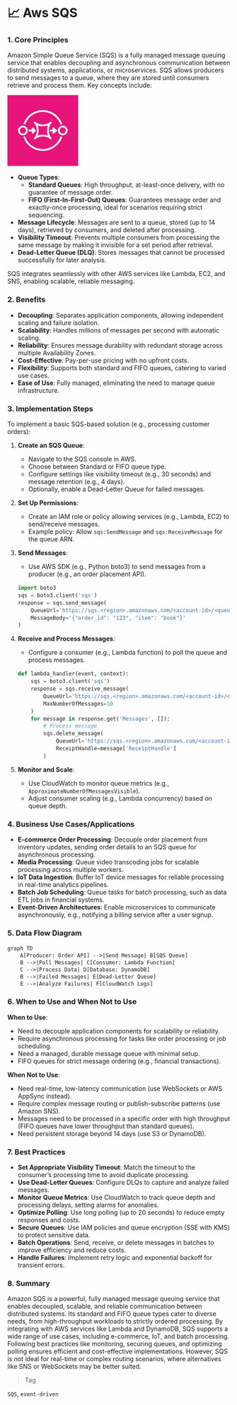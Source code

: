# &#128200; Aws SQS

### 1. Core Principles
Amazon Simple Queue Service (SQS) is a fully managed message queuing service that enables decoupling and asynchronous communication between distributed systems, applications, or microservices. SQS allows producers to send messages to a queue, where they are stored until consumers retrieve and process them. Key concepts include:

![Simple Queue Service](../icons/Arch_App-Integration/64/Arch_Amazon-Simple-Queue-Service_64.svg)

- **Queue Types**:
  - **Standard Queues**: High throughput, at-least-once delivery, with no guarantee of message order.
  - **FIFO (First-In-First-Out) Queues**: Guarantees message order and exactly-once processing, ideal for scenarios requiring strict sequencing.
- **Message Lifecycle**: Messages are sent to a queue, stored (up to 14 days), retrieved by consumers, and deleted after processing.
- **Visibility Timeout**: Prevents multiple consumers from processing the same message by making it invisible for a set period after retrieval.
- **Dead-Letter Queue (DLQ)**: Stores messages that cannot be processed successfully for later analysis.

SQS integrates seamlessly with other AWS services like Lambda, EC2, and SNS, enabling scalable, reliable messaging.

### 2. Benefits
- **Decoupling**: Separates application components, allowing independent scaling and failure isolation.
- **Scalability**: Handles millions of messages per second with automatic scaling.
- **Reliability**: Ensures message durability with redundant storage across multiple Availability Zones.
- **Cost-Effective**: Pay-per-use pricing with no upfront costs.
- **Flexibility**: Supports both standard and FIFO queues, catering to varied use cases.
- **Ease of Use**: Fully managed, eliminating the need to manage queue infrastructure.

### 3. Implementation Steps
To implement a basic SQS-based solution (e.g., processing customer orders):

1. **Create an SQS Queue**:
   - Navigate to the SQS console in AWS.
   - Choose between Standard or FIFO queue type.
   - Configure settings like visibility timeout (e.g., 30 seconds) and message retention (e.g., 4 days).
   - Optionally, enable a Dead-Letter Queue for failed messages.

2. **Set Up Permissions**:
   - Create an IAM role or policy allowing services (e.g., Lambda, EC2) to send/receive messages.
   - Example policy: Allow `sqs:SendMessage` and `sqs:ReceiveMessage` for the queue ARN.

3. **Send Messages**:
   - Use AWS SDK (e.g., Python boto3) to send messages from a producer (e.g., an order placement API).
   ```python
   import boto3
   sqs = boto3.client('sqs')
   response = sqs.send_message(
       QueueUrl='https://sqs.<region>.amazonaws.com/<account-id>/<queue-name>',
       MessageBody='{"order_id": "123", "item": "book"}'
   )
   ```

4. **Receive and Process Messages**:
   - Configure a consumer (e.g., Lambda function) to poll the queue and process messages.
   ```python
   def lambda_handler(event, context):
       sqs = boto3.client('sqs')
       response = sqs.receive_message(
           QueueUrl='https://sqs.<region>.amazonaws.com/<account-id>/<queue-name>',
           MaxNumberOfMessages=10
       )
       for message in response.get('Messages', []):
           # Process message
           sqs.delete_message(
               QueueUrl='https://sqs.<region>.amazonaws.com/<account-id>/<queue-name>',
               ReceiptHandle=message['ReceiptHandle']
           )
   ```

5. **Monitor and Scale**:
   - Use CloudWatch to monitor queue metrics (e.g., `ApproximateNumberOfMessagesVisible`).
   - Adjust consumer scaling (e.g., Lambda concurrency) based on queue depth.

### 4. Business Use Cases/Applications
- **E-commerce Order Processing**: Decouple order placement from inventory updates, sending order details to an SQS queue for asynchronous processing.
- **Media Processing**: Queue video transcoding jobs for scalable processing across multiple workers.
- **IoT Data Ingestion**: Buffer IoT device messages for reliable processing in real-time analytics pipelines.
- **Batch Job Scheduling**: Queue tasks for batch processing, such as data ETL jobs in financial systems.
- **Event-Driven Architectures**: Enable microservices to communicate asynchronously, e.g., notifying a billing service after a user signup.

### 5. Data Flow Diagram
```mermaid
graph TD
    A[Producer: Order API] -->|Send Message| B[SQS Queue]
    B -->|Poll Messages| C[Consumer: Lambda Function]
    C -->|Process Data| D[Database: DynamoDB]
    B -->|Failed Messages| E[Dead-Letter Queue]
    E -->|Analyze Failures| F[CloudWatch Logs]
```

### 6. When to Use and When Not to Use
**When to Use**:
- Need to decouple application components for scalability or reliability.
- Require asynchronous processing for tasks like order processing or job scheduling.
- Need a managed, durable message queue with minimal setup.
- FIFO queues for strict message ordering (e.g., financial transactions).

**When Not to Use**:
- Need real-time, low-latency communication (use WebSockets or AWS AppSync instead).
- Require complex message routing or publish-subscribe patterns (use Amazon SNS).
- Messages need to be processed in a specific order with high throughput (FIFO queues have lower throughput than standard queues).
- Need persistent storage beyond 14 days (use S3 or DynamoDB).

### 7. Best Practices
- **Set Appropriate Visibility Timeout**: Match the timeout to the consumer’s processing time to avoid duplicate processing.
- **Use Dead-Letter Queues**: Configure DLQs to capture and analyze failed messages.
- **Monitor Queue Metrics**: Use CloudWatch to track queue depth and processing delays, setting alarms for anomalies.
- **Optimize Polling**: Use long polling (up to 20 seconds) to reduce empty responses and costs.
- **Secure Queues**: Use IAM policies and queue encryption (SSE with KMS) to protect sensitive data.
- **Batch Operations**: Send, receive, or delete messages in batches to improve efficiency and reduce costs.
- **Handle Failures**: Implement retry logic and exponential backoff for transient errors.

### 8. Summary
Amazon SQS is a powerful, fully managed message queuing service that enables decoupled, scalable, and reliable communication between distributed systems. Its standard and FIFO queue types cater to diverse needs, from high-throughput workloads to strictly ordered processing. By integrating with AWS services like Lambda and DynamoDB, SQS supports a wide range of use cases, including e-commerce, IoT, and batch processing. Following best practices like monitoring, securing queues, and optimizing polling ensures efficient and cost-effective implementations. However, SQS is not ideal for real-time or complex routing scenarios, where alternatives like SNS or WebSockets may be better suited.

> Tag

`SQS`, `event-driven`